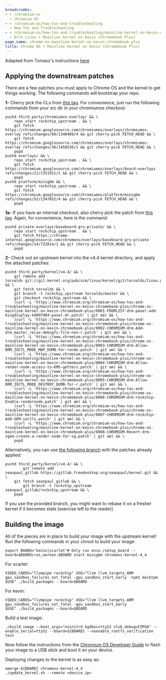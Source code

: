 ```yaml
---
breadcrumbs:
- - /chromium-os
  - Chromium OS
- - /chromium-os/how-tos-and-troubleshooting
  - How Tos and Troubleshooting
- - /chromium-os/how-tos-and-troubleshooting/mainline-kernel-on-kevin-chromebook-plus
  - Arch Linux + Mainline kernel on kevin (Chromebook Plus)
page_name: chrome-os-mainline-kernel-on-kevin-chromebook-plus
title: Chrome OS + Mainline kernel on kevin (Chromebook Plus)
---
```


Adapted from Tomasz's instructions
[here](https://bugs.chromium.org/p/chromium/issues/detail?id=907715#c7)

## Applying the downstream patches

There are a few patches you must apply to Chrome OS and the kernel to get things
working. The following commands will bootstrap your repo.

**1-** Cherry pick the CLs from [this
ta](https://chromium-review.googlesource.com/q/hashtag:%2522scarlet-upstream%2522+status:open)g.
For convenience, just run the following commands from your src dir in your
chromiumos checkout:

```none
pushd third_party/chromiumos-overlay/ && \
    repo start rockchip_upstream . && \
    git fetch https://chromium.googlesource.com/chromiumos/overlays/chromiumos-overlay refs/changes/89/1348489/4 && git cherry-pick FETCH_HEAD && \
    git fetch https://chromium.googlesource.com/chromiumos/overlays/chromiumos-overlay refs/changes/36/1458536/1 && git cherry-pick FETCH_HEAD && \
    popd
pushd overlays/ && \
    repo start rockchip_upstream . && \
    git fetch https://chromium.googlesource.com/chromiumos/overlays/board-overlays refs/changes/11/1351911/1 && git cherry-pick FETCH_HEAD && \
    popd
pushd platform/minigbm && \
    repo start rockchip_upstream . && \
    git fetch https://chromium.googlesource.com/chromiumos/platform/minigbm refs/changes/52/1347652/4 && git cherry-pick FETCH_HEAD && \
    popd
```

**1a-** If you have an internal checkout, also cherry pick the patch from [this
tag](https://chrome-internal-review.googlesource.com/q/hashtag:%2522scarlet-upstream%2522+status:open).
Again, for convenience, here is the command:

```none
pushd private-overlays/baseboard-gru-private/ && \
    repo start rockchip_upstream . && \
    git fetch https://chrome-internal.googlesource.com/chromeos/overlays/baseboard-gru-private refs/changes/14/722014/1 && git cherry-pick FETCH_HEAD && \
    popd
```

**2-** Check out an upstream kernel into the v4.4 kernel directory, and apply
the attached patches:

```none
pushd third_party/kernel/v4.4/ && \
    git remote add torvalds git://git.kernel.org/pub/scm/linux/kernel/git/torvalds/linux.git && \
    git fetch torvalds && \
    git branch -t rockchip_upstream torvalds/master && \
    git checkout rockchip_upstream && \
    (curl -L 'https://www.chromium.org/chromium-os/how-tos-and-troubleshooting/mainline-kernel-on-kevin-chromebook-plus/chrome-os-mainline-kernel-on-kevin-chromebook-plus/0001-FROMLIST-drm-panel-add-Kingdisplay-kd097d04-panel-dr.patch' | git am) && \
    (curl -L 'https://www.chromium.org/chromium-os/how-tos-and-troubleshooting/mainline-kernel-on-kevin-chromebook-plus/chrome-os-mainline-kernel-on-kevin-chromebook-plus/0002-CHROMIUM-drm-Add-drm_master_relax-debugfs-file-non-r.patch' | git am) && \
    (curl -L 'https://www.chromium.org/chromium-os/how-tos-and-troubleshooting/mainline-kernel-on-kevin-chromebook-plus/chrome-os-mainline-kernel-on-kevin-chromebook-plus/0003-CHROMIUM-drm-Allow-DRM_IOCTL_MODE_MAP_DUMB-for-rende.patch' | git am) && \
    (curl -L 'https://www.chromium.org/chromium-os/how-tos-and-troubleshooting/mainline-kernel-on-kevin-chromebook-plus/chrome-os-mainline-kernel-on-kevin-chromebook-plus/0004-CHROMIUM-drm-Allow-render-node-access-to-KMS-getters.patch' | git am) && \
    (curl -L 'https://www.chromium.org/chromium-os/how-tos-and-troubleshooting/mainline-kernel-on-kevin-chromebook-plus/chrome-os-mainline-kernel-on-kevin-chromebook-plus/0005-CHROMIUM-drm-Allow-DRM_IOCTL_MODE_DESTROY_DUMB-for-r.patch' | git am) && \
    (curl -L 'https://www.chromium.org/chromium-os/how-tos-and-troubleshooting/mainline-kernel-on-kevin-chromebook-plus/chrome-os-mainline-kernel-on-kevin-chromebook-plus/0006-CHROMIUM-drm-rockchip-Enable-rendernode.patch' | git am) && \
    (curl -L 'https://www.chromium.org/chromium-os/how-tos-and-troubleshooting/mainline-kernel-on-kevin-chromebook-plus/chrome-os-mainline-kernel-on-kevin-chromebook-plus/0007-CHROMIUM-drm-rockchip-Add-GEM-ioctls.patch' | git am) && \
    (curl -L 'https://www.chromium.org/chromium-os/how-tos-and-troubleshooting/mainline-kernel-on-kevin-chromebook-plus/chrome-os-mainline-kernel-on-kevin-chromebook-plus/0008-CHROMIUM-Revert-drm-vgem-create-a-render-node-for-vg.patch' | git am) && \
    popd
```

Alternatively, you can use [the following
branch](https://gitlab.freedesktop.org/seanpaul/kernel/tree/rockchip_upstream)
with the patches already applied:

```none
pushd third_party/kernel/v4.4/ && \
        git remote add seanpaul_gitlab https://gitlab.freedesktop.org/seanpaul/kernel.git && \
    git fetch seanpaul_gitlab && \
        git branch -t rockchip_upstream seanpaul_gitlab/rockchip_upstream && \
    popd
```

If you use the provided branch, you might want to rebase it on a fresher kernel
if it becomes stale \[exercise left to the reader\].

## Building the image

All of the pieces are in place to build your image with the upstream kernel! Run
the following commands in your chroot to build your image:

```none
export BOARD="kevin|scarlet"# Only run once./setup_board --board=$BOARDcros_workon-$BOARD start minigbm chromeos-kernel-4_4
```

For scarlet:

```none
VIDEO_CARDS="llvmpipe rockchip" USE="llvm llvm_targets_ARM gpu_sandbox_failures_not_fatal -gpu_sandbox_start_early -tpm2 mocktpm $USE" ./build_packages --board=$BOARD
```

For kevin:

```none
VIDEO_CARDS="llvmpipe rockchip" USE="llvm llvm_targets_ARM gpu_sandbox_failures_not_fatal -gpu_sandbox_start_early $USE" ./build_packages --board=$BOARD
```

Build a test image:

```none
./build_image --boot_args="noinitrd kgdboc=ttyS2 slub_debug=FZPUA" --enable_serial=ttyS2 --board=${BOARD} --noenable_rootfs_verification test
```

Now follow the instructions from the [Chromium OS Developer
Guide](https://chromium.googlesource.com/chromiumos/docs/+/HEAD/developer_guide.md#Installing-Chromium-OS-on-your-Device)
to flash your image to a USB stick and boot it on your device.

Deploying changes to the kernel is as easy as:

```none
emerge-${BOARD} chromeos-kernel-4_4
./update_kernel.sh --remote <device_ip>
```
